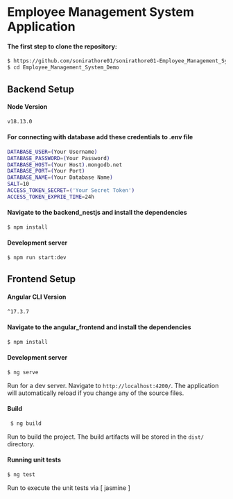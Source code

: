
# Employee Management System Application

#### The first step to clone the repository:
```bash
$ https://github.com/sonirathore01/sonirathore01-Employee_Management_System_Nestjs_Angular.git
$ cd Employee_Management_System_Demo
```

## Backend Setup

#### Node Version
```bash
v18.13.0
```

#### For connecting with database add these credentials to .env file
```bash
DATABASE_USER=(Your Username)
DATABASE_PASSWORD=(Your Password)
DATABASE_HOST=(Your Host).mongodb.net
DATABASE_PORT=(Your Port)
DATABASE_NAME=(Your Database Name)
SALT=10
ACCESS_TOKEN_SECRET=('Your Secret Token')
ACCESS_TOKEN_EXPRIE_TIME=24h
```

#### Navigate to the backend_nestjs and install the dependencies
```bash
$ npm install
```

#### Development server
```bash
$ npm run start:dev
```


## Frontend Setup

#### Angular CLI Version
```bash
^17.3.7
```

#### Navigate to the angular_frontend and install the dependencies
```bash
$ npm install
```

#### Development server
```bash
$ ng serve
```
Run for a dev server. Navigate to `http://localhost:4200/`. The application will automatically reload if you change any of the source files.

#### Build
```bash
 $ ng build
```
Run to build the project. The build artifacts will be stored in the `dist/` directory.

#### Running unit tests
```bash
$ ng test
```
Run to execute the unit tests via [ jasmine ]
